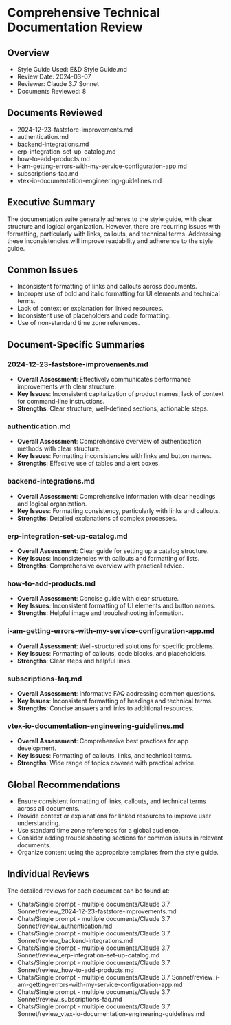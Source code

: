 # Comprehensive Technical Documentation Review

## Overview
- Style Guide Used: E&D Style Guide.md
- Review Date: 2024-03-07
- Reviewer: Claude 3.7 Sonnet
- Documents Reviewed: 8

## Documents Reviewed
- 2024-12-23-faststore-improvements.md
- authentication.md
- backend-integrations.md
- erp-integration-set-up-catalog.md
- how-to-add-products.md
- i-am-getting-errors-with-my-service-configuration-app.md
- subscriptions-faq.md
- vtex-io-documentation-engineering-guidelines.md

## Executive Summary
The documentation suite generally adheres to the style guide, with clear structure and logical organization. However, there are recurring issues with formatting, particularly with links, callouts, and technical terms. Addressing these inconsistencies will improve readability and adherence to the style guide.

## Common Issues
- Inconsistent formatting of links and callouts across documents.
- Improper use of bold and italic formatting for UI elements and technical terms.
- Lack of context or explanation for linked resources.
- Inconsistent use of placeholders and code formatting.
- Use of non-standard time zone references.

## Document-Specific Summaries

### 2024-12-23-faststore-improvements.md
- **Overall Assessment**: Effectively communicates performance improvements with clear structure.
- **Key Issues**: Inconsistent capitalization of product names, lack of context for command-line instructions.
- **Strengths**: Clear structure, well-defined sections, actionable steps.

### authentication.md
- **Overall Assessment**: Comprehensive overview of authentication methods with clear structure.
- **Key Issues**: Formatting inconsistencies with links and button names.
- **Strengths**: Effective use of tables and alert boxes.

### backend-integrations.md
- **Overall Assessment**: Comprehensive information with clear headings and logical organization.
- **Key Issues**: Formatting consistency, particularly with links and callouts.
- **Strengths**: Detailed explanations of complex processes.

### erp-integration-set-up-catalog.md
- **Overall Assessment**: Clear guide for setting up a catalog structure.
- **Key Issues**: Inconsistencies with callouts and formatting of lists.
- **Strengths**: Comprehensive overview with practical advice.

### how-to-add-products.md
- **Overall Assessment**: Concise guide with clear structure.
- **Key Issues**: Inconsistent formatting of UI elements and button names.
- **Strengths**: Helpful image and troubleshooting information.

### i-am-getting-errors-with-my-service-configuration-app.md
- **Overall Assessment**: Well-structured solutions for specific problems.
- **Key Issues**: Formatting of callouts, code blocks, and placeholders.
- **Strengths**: Clear steps and helpful links.

### subscriptions-faq.md
- **Overall Assessment**: Informative FAQ addressing common questions.
- **Key Issues**: Inconsistent formatting of headings and technical terms.
- **Strengths**: Concise answers and links to additional resources.

### vtex-io-documentation-engineering-guidelines.md
- **Overall Assessment**: Comprehensive best practices for app development.
- **Key Issues**: Formatting of callouts, links, and technical terms.
- **Strengths**: Wide range of topics covered with practical advice.

## Global Recommendations
- Ensure consistent formatting of links, callouts, and technical terms across all documents.
- Provide context or explanations for linked resources to improve user understanding.
- Use standard time zone references for a global audience.
- Consider adding troubleshooting sections for common issues in relevant documents.
- Organize content using the appropriate templates from the style guide.

## Individual Reviews
The detailed reviews for each document can be found at:
- Chats/Single prompt - multiple documents/Claude 3.7 Sonnet/review_2024-12-23-faststore-improvements.md
- Chats/Single prompt - multiple documents/Claude 3.7 Sonnet/review_authentication.md
- Chats/Single prompt - multiple documents/Claude 3.7 Sonnet/review_backend-integrations.md
- Chats/Single prompt - multiple documents/Claude 3.7 Sonnet/review_erp-integration-set-up-catalog.md
- Chats/Single prompt - multiple documents/Claude 3.7 Sonnet/review_how-to-add-products.md
- Chats/Single prompt - multiple documents/Claude 3.7 Sonnet/review_i-am-getting-errors-with-my-service-configuration-app.md
- Chats/Single prompt - multiple documents/Claude 3.7 Sonnet/review_subscriptions-faq.md
- Chats/Single prompt - multiple documents/Claude 3.7 Sonnet/review_vtex-io-documentation-engineering-guidelines.md 